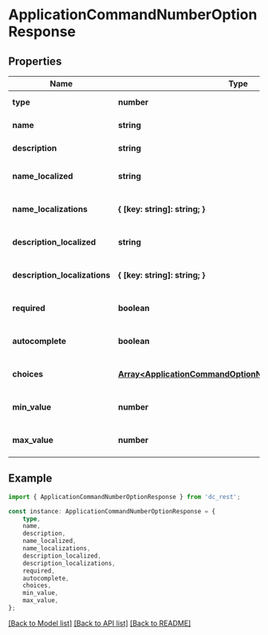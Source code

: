 # ApplicationCommandNumberOptionResponse


## Properties

Name | Type | Description | Notes
------------ | ------------- | ------------- | -------------
**type** | **number** |  | [default to undefined]
**name** | **string** |  | [default to undefined]
**description** | **string** |  | [default to undefined]
**name_localized** | **string** |  | [optional] [default to undefined]
**name_localizations** | **{ [key: string]: string; }** |  | [optional] [default to undefined]
**description_localized** | **string** |  | [optional] [default to undefined]
**description_localizations** | **{ [key: string]: string; }** |  | [optional] [default to undefined]
**required** | **boolean** |  | [optional] [default to undefined]
**autocomplete** | **boolean** |  | [optional] [default to undefined]
**choices** | [**Array&lt;ApplicationCommandOptionNumberChoiceResponse&gt;**](ApplicationCommandOptionNumberChoiceResponse.md) |  | [optional] [default to undefined]
**min_value** | **number** |  | [optional] [default to undefined]
**max_value** | **number** |  | [optional] [default to undefined]

## Example

```typescript
import { ApplicationCommandNumberOptionResponse } from 'dc_rest';

const instance: ApplicationCommandNumberOptionResponse = {
    type,
    name,
    description,
    name_localized,
    name_localizations,
    description_localized,
    description_localizations,
    required,
    autocomplete,
    choices,
    min_value,
    max_value,
};
```

[[Back to Model list]](../README.md#documentation-for-models) [[Back to API list]](../README.md#documentation-for-api-endpoints) [[Back to README]](../README.md)
